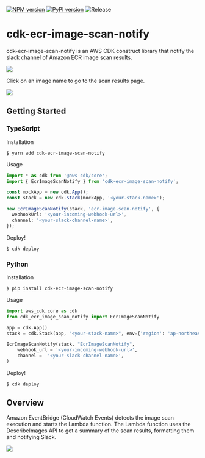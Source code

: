 [![NPM version](https://badge.fury.io/js/cdk-ecr-image-scan-notify.svg)](https://badge.fury.io/js/cdk-ecr-image-scan-notify)
[![PyPI version](https://badge.fury.io/py/cdk-ecr-image-scan-notify.svg)](https://badge.fury.io/py/cdk-ecr-image-scan-notify)
![Release](https://github.com/hayao-k/cdk-ecr-image-scan-notify/workflows/Release/badge.svg)

# cdk-ecr-image-scan-notify
cdk-ecr-image-scan-notify is an AWS CDK construct library that notify the slack channel of Amazon ECR image scan results. 

![](https://github.com/hayao-k/ecr-image-scan-findings-to-slack/raw/master/docs/images/slack-notification.png)

Click on an image name to go to the scan results page.

![](https://github.com/hayao-k/ecr-image-scan-findings-to-slack/raw/master/docs/images/scan-result.png)

## Getting Started
### TypeScript
Installation

```
$ yarn add cdk-ecr-image-scan-notify
```

Usage

```ts
import * as cdk from '@aws-cdk/core';
import { EcrImageScanNotify } from 'cdk-ecr-image-scan-notify';

const mockApp = new cdk.App();
const stack = new cdk.Stack(mockApp, '<your-stack-name>');

new EcrImageScanNotify(stack, 'ecr-image-scan-notify', {
  webhookUrl: '<your-incoming-webhook-url>',
  channel: '<your-slack-channel-name>',
});
```

Deploy!

```
$ cdk deploy
```

### Python
Installation

```
$ pip install cdk-ecr-image-scan-notify
```

Usage

```py
import aws_cdk.core as cdk
from cdk_ecr_image_scan_notify import EcrImageScanNotify 

app = cdk.App()
stack = cdk.Stack(app, "<your-stack-name>", env={'region': 'ap-northeast-1'})

EcrImageScanNotify(stack, "EcrImageScanNotify",
    webhook_url = '<your-incoming-webhook-url>',
    channel =  '<your-slack-channel-name>',
)
```

Deploy!

```
$ cdk deploy
```

## Overview
Amazon EventBridge (CloudWatch Events) detects the image scan execution and starts the Lambda function.
The Lambda function uses the DescribeImages API to get a summary of the scan results, formatting them and notifying Slack.

![](https://github.com/hayao-k/ecr-image-scan-findings-to-slack/raw/master/docs/images/architecture.png)